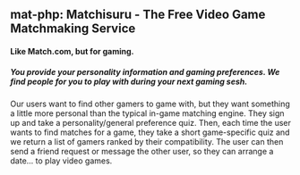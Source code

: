 ## mat-php: Matchisuru - The Free Video Game Matchmaking Service

#### Like Match.com, but for gaming.
##### You provide your personality information and gaming preferences. We find people for you to play with during your next gaming sesh.

Our users want to find other gamers to game with, but they want something a little more personal than the typical in-game matching engine. They sign up and take a personality/general preference quiz. Then, each time the user wants to find matches for a game, they take a short game-specific quiz and we return a list of gamers ranked by their compatibility. The user can then send a friend request or message the other user, so they can arrange a date... to play video games.
